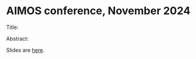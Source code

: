 # AIMOS conference, November 2024

Title: 

Abstract: 


Slides are [here](https://agbarnett.github.io/talks/AIMOS3/slides).
